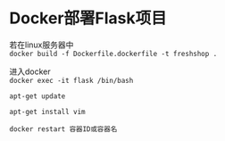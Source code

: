 # Docker部署Flask项目



若在linux服务器中  
`docker build -f Dockerfile.dockerfile -t freshshop .`

进入docker  
`docker exec -it flask /bin/bash`

`apt-get update`

`apt-get install vim`

`docker restart 容器ID或容器名`